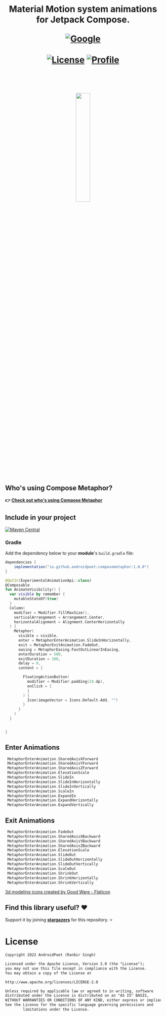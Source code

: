 
<h1 align="center"Compose Metaphor</h1>

<p align="center">
Material Motion system animations for Jetpack Compose.
</p>






<p align="center">
  <a href="https://devlibrary.withgoogle.com/authors/androidpoet"><img alt="Google" src="https://user-images.githubusercontent.com/13647384/162663007-d911f6ce-ac1b-4754-a63b-eadbef38087f.svg"/></a>
<br>
	<br>
  <a href="https://opensource.org/licenses/Apache-2.0"><img alt="License" src="https://img.shields.io/badge/License-Apache%202.0-blue.svg"/></a>
  <a href="https://github.com/AndroidPoet"><img alt="Profile" src="https://user-images.githubusercontent.com/13647384/162662962-82e3c1eb-baf8-4e21-ad26-d4c4e3c31e44.svg"/></a>

</p> <br>


<p align="center">
	<img src="https://user-images.githubusercontent.com/13647384/164615319-997dd7a4-560c-40b2-bd4d-fbcc631957e3.png" width="30%" height="30%" />

</p> <br>

<p align="center">




## Who's using Compose Metaphor?
**👉 [Check out who's using Compose Metaphor](/usecases.md)**

## Include in your project
[![Maven Central](https://img.shields.io/maven-central/v/io.github.androidpoet/composemetaphor.svg?label=Maven%20Central)](https://search.maven.org/artifact/io.github.androidpoet/composemetaphor)

### Gradle
Add the dependency below to your **module**'s `build.gradle` file:

```gradle
dependencies {
    implementation("io.github.androidpoet:composemetaphor:1.0.0")
}
```


```kotlin
@OptIn(ExperimentalAnimationApi::class)
@Composable
fun AnimateVisibility() {
  var visible by remember {
    mutableStateOf(true)
  }
  Column(
    modifier = Modifier.fillMaxSize(),
    verticalArrangement = Arrangement.Center,
    horizontalAlignment = Alignment.CenterHorizontally
  ) {
    Metaphor(
      visible = visible,
      enter = MetaphorEnterAnimation.SlideInHorizontally,
      exit = MetaphorExitAnimation.FadeOut,
      easing = MetaphorEasing.FastOutLinearInEasing,
      enterDuration = 500,
      exitDuration = 100,
      delay = 0,
      content = {

        FloatingActionButton(
          modifier = Modifier.padding(24.dp),
          onClick = {
          }
        ) {
          Icon(imageVector = Icons.Default.Add, "")
        }
      }
    )
  }

  
}
```







## Enter Animations

```kotlin
 MetaphorEnterAnimation.SharedAxisXForward
 MetaphorEnterAnimation.SharedAxisYForward
 MetaphorEnterAnimation.SharedAxisZForward
 MetaphorEnterAnimation.ElevationScale
 MetaphorEnterAnimation.SlideIn
 MetaphorEnterAnimation.SlideInHorizontally
 MetaphorEnterAnimation.SlideInVertically
 MetaphorEnterAnimation.ScaleIn
 MetaphorEnterAnimation.ExpandIn
 MetaphorEnterAnimation.ExpandHorizontally
 MetaphorEnterAnimation.ExpandVertically
```



## Exit Animations

```kotlin
 MetaphorEnterAnimation.FadeOut
 MetaphorEnterAnimation.SharedAxisXBackward
 MetaphorEnterAnimation.SharedAxisYBackward
 MetaphorEnterAnimation.SharedAxisZBackward
 MetaphorEnterAnimation.ElevationScale
 MetaphorEnterAnimation.SlideOut
 MetaphorEnterAnimation.SlideOutHorizontally
 MetaphorEnterAnimation.SlideOutVertically
 MetaphorEnterAnimation.ScaleOut
 MetaphorEnterAnimation.ShrinkOut
 MetaphorEnterAnimation.ShrinkHorizontally
 MetaphorEnterAnimation.ShrinkVertically
```



<a href="https://www.flaticon.com/free-icons/3d-modeling" title="3d modeling icons">3d modeling icons created by Good Ware - Flaticon</a>


## Find this library useful? :heart:
Support it by joining __[stargazers](https://github.com/androidpoet/MaterialIntro/stargazers)__ for this repository. :star:

# License
```xml
Copyright 2022 AndroidPoet (Ranbir Singh)

Licensed under the Apache License, Version 2.0 (the "License");
you may not use this file except in compliance with the License.
You may obtain a copy of the License at

http://www.apache.org/licenses/LICENSE-2.0

Unless required by applicable law or agreed to in writing, software
distributed under the License is distributed on an "AS IS" BASIS,
WITHOUT WARRANTIES OR CONDITIONS OF ANY KIND, either express or implied.
See the License for the specific language governing permissions and
        limitations under the License.
```





